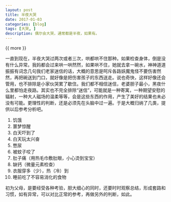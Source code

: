 ```yaml
---
layout: post
title: 半夜大哭
date: 2017-01-03
categories: [blog]
tags: [大哭, ]
description: 偶尔会大哭，通常都是半夜，如果有。
---
```



{{ more }}

一直到现在，半夜大哭过两次或者三次，哄都哄不住那种。如果检查身体，倒是没有什么异常。我妈都会过来哄一哄然然，如果哄不住，她就去拿一碗水，神神道道振振有词念几句我们老家迷信的话，大概的意思是呵斥各路妖魔鬼怪不要伤害然然，再把碗送到门口，就好像是把伤害孩子的东西送走。说也奇快，这样好像还会管用，也不排除是小家伙哭累了歇住。我们都不相信迷信，老婆胆子最小，黑夜什么里都怕走夜路。其实也不完全排除“迷信”，可能就是一种寄寓，一种期望安慰的辐射，一种大人磁场的温柔等等，会是这些东西的作用，产生了美好的结果也未必没有可能。更理性的判断，还是必须先在头脑中过一遍。于是大概归纳了几类，提供以后参考分析吧。


1. 饥饿
2. 噩梦惊醒
3. 白天吓到了
4. 白天玩太兴奋
5. 憋尿
6. 被蚊子咬了
7. 肚子痛（用热毛巾敷肚眼，小心烫到宝宝）
8. 缺钙（微量元素检查）
9. 衣服穿多（少），热（冷）到
10. 睡前吃了不容易消化的食物



初为父母，是要经受各种考验，胆大细心的同时，还要时时观察总结，形成套路和习惯，如有异常，可以对比正常的参考，再做另外的判断，如此。
 


